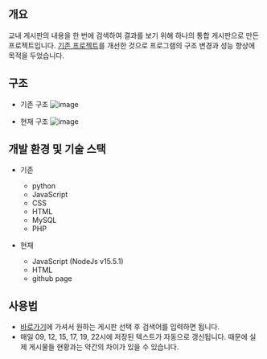 ## 개요

교내 게시판의 내용을 한 번에 검색하여 결과를 보기 위해 하나의 통합 게시판으로 만든 프로젝트입니다.
[기존 프로젝트](https://github.com/keyBomb/notice-board)를 개선한 것으로 프로그램의 구조 변경과 성능 향상에 목적을 두었습니다.

## 구조

-   기존 구조
    ![image](https://user-images.githubusercontent.com/60914379/137635844-14f845eb-1836-4882-900f-5b264b8be0c9.png)

-   현재 구조
    ![image](https://user-images.githubusercontent.com/60914379/137636792-11ee31be-441f-41c1-8368-09a6f9eac9aa.png)

## 개발 환경 및 기술 스택

-   기존

    -   python
    -   JavaScript
    -   CSS
    -   HTML
    -   MySQL
    -   PHP

-   현재
    -   JavaScript (NodeJs v15.5.1)
    -   HTML
    -   github page

## 사용법

-   [바로가기](https://keybomb.github.io/revised-notice-board/)에 가셔서 원하는 게시판 선택 후 검색어를 입력하면 됩니다.
-   매일 09, 12, 15, 17, 19, 22시에 저장된 텍스트가 자동으로 갱신됩니다. 때문에 실제 게시물들 현황과는 약간의 차이가 있을 수 있습니다.
